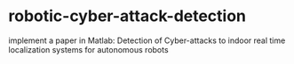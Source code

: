 # robotic-cyber-attack-detection
implement a paper in Matlab: Detection of Cyber-attacks to indoor real time localization systems for autonomous robots
